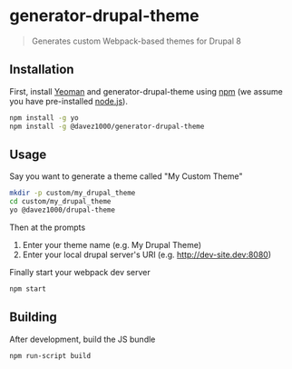 # generator-drupal-theme

> Generates custom Webpack-based themes for Drupal 8

## Installation

First, install [Yeoman](http://yeoman.io) and generator-drupal-theme using [npm](https://www.npmjs.com/) (we assume you have pre-installed [node.js](https://nodejs.org/)).

```bash
npm install -g yo
npm install -g @davez1000/generator-drupal-theme
```

## Usage

Say you want to generate a theme called "My Custom Theme"

```bash
mkdir -p custom/my_drupal_theme
cd custom/my_drupal_theme
yo @davez1000/drupal-theme
```

Then at the prompts

1. Enter your theme name (e.g. My Drupal Theme)
2. Enter your local drupal server's URI (e.g. http://dev-site.dev:8080)

Finally start your webpack dev server

```bash
npm start
```

## Building
After development, build the JS bundle
```bash
npm run-script build
```


